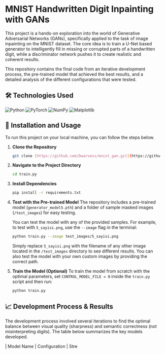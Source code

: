 # MNIST Handwritten Digit Inpainting with GANs

This project is a hands-on exploration into the world of Generative Adversarial Networks (GANs), specifically applied to the task of image inpainting on the MNIST dataset. The core idea is to train a U-Net based generator to intelligently fill in missing or corrupted parts of a handwritten digit, while a discriminator network pushes it to create realistic and coherent results.

This repository contains the final code from an iterative development process, the pre-trained model that achieved the best results, and a detailed analysis of the different configurations that were tested.

## 🛠️ Technologies Used
![Python](https://img.shields.io/badge/Python-3776AB?style=for-the-badge&logo=python&logoColor=white)
![PyTorch](https://img.shields.io/badge/PyTorch-%23EE4C2C.svg?style=for-the-badge&logo=PyTorch&logoColor=white)
![NumPy](https://img.shields.io/badge/Numpy-777BB4?style=for-the-badge&logo=numpy&logoColor=white)
![Matplotlib](https://img.shields.io/badge/Matplotlib-%23ffffff.svg?style=for-the-badge&logo=Matplotlib&logoColor=black)

## 🚀 Installation and Usage

To run this project on your local machine, you can follow the steps below.

1.  **Clone the Repository**
    ```bash
    git clone [https://github.com/Dwarvess/mnist_gan.git](https://github.com/Dwarvess/mnist_gan.git)
    ```

2.  **Navigate to the Project Directory**
    ```bash
    cd train.py
    ```

3.  **Install Dependencies**
    ```bash
    pip install -r requirements.txt
    ```

4.  **Test with the Pre-trained Model**
    The repository includes a pre-trained model (`generator_model5.pth`) and a folder of sample masked images (`/test_images`) for easy testing.

    You can test the model with any of the provided samples. For example, to test with `5_sayisi.png`, use the `--image` flag in the terminal:
    
    ```bash
    python train.py --image test_images/5_sayisi.png
    ```

    Simply replace `5_sayisi.png` with the filename of any other image located in the `/test_images` directory to see different results. You can also test the model with your own custom images by providing the correct path.

5.  **Train the Model (Optional)**
    To train the model from scratch with the optimal parameters, set `CONTROL_MODEL_FILE = 0` inside the `train.py` script and then run:
    ```bash
    python train.py
    ```

## 📈 Development Process & Results

The development process involved several iterations to find the optimal balance between visual quality (sharpness) and semantic correctness (not misinterpreting digits). The table below summarizes the key models developed.

| Model Name | Configuration | Stre
